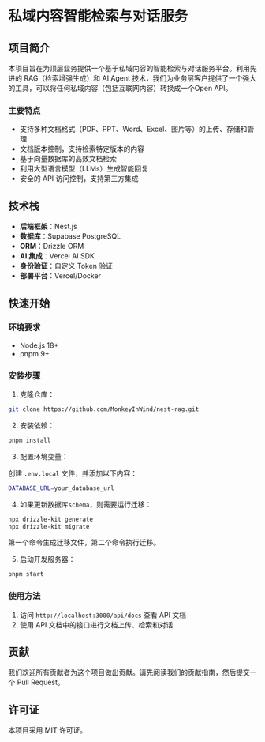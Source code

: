 # 私域内容智能检索与对话服务

## 项目简介

本项目旨在为顶层业务提供一个基于私域内容的智能检索与对话服务平台。利用先进的 RAG（检索增强生成）和 AI Agent 技术，我们为业务层客户提供了一个强大的工具，可以将任何私域内容（包括互联网内容）转换成一个Open API。

### 主要特点

- 支持多种文档格式（PDF、PPT、Word、Excel、图片等）的上传、存储和管理
- 文档版本控制，支持检索特定版本的内容
- 基于向量数据库的高效文档检索
- 利用大型语言模型（LLMs）生成智能回复
- 安全的 API 访问控制，支持第三方集成

## 技术栈

- **后端框架**：Nest.js
- **数据库**：Supabase PostgreSQL
- **ORM**：Drizzle ORM
- **AI 集成**：Vercel AI SDK
- **身份验证**：自定义 Token 验证
- **部署平台**：Vercel/Docker

## 快速开始

### 环境要求

- Node.js 18+
- pnpm 9+

### 安装步骤

1. 克隆仓库：

```bash
git clone https://github.com/MonkeyInWind/nest-rag.git
```

2. 安装依赖：

```bash
pnpm install
```

3. 配置环境变量：

创建 `.env.local` 文件，并添加以下内容：

```bash
DATABASE_URL=your_database_url
```

4. 如果更新数据库`schema`，则需要运行迁移：

```bash
npx drizzle-kit generate
npx drizzle-kit migrate
```

第一个命令生成迁移文件，第二个命令执行迁移。

5. 启动开发服务器：

```bash
pnpm start
```

### 使用方法

1. 访问 `http://localhost:3000/api/docs` 查看 API 文档
2. 使用 API 文档中的接口进行文档上传、检索和对话

## 贡献

我们欢迎所有贡献者为这个项目做出贡献。请先阅读我们的贡献指南，然后提交一个 Pull Request。

## 许可证

本项目采用 MIT 许可证。
